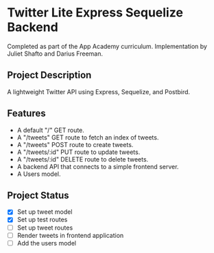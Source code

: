 # Twitter Lite Express Sequelize Backend
Completed as part of the App Academy curriculum. Implementation by Juliet Shafto and Darius Freeman.

## Project Description
A lightweight Twitter API using Express, Sequelize, and Postbird.

## Features
- A default "/" GET route.
- A "/tweets" GET route to fetch an index of tweets.
- A "/tweets" POST route to create tweets.
- A "/tweets/:id" PUT route to update tweets.
- A "/tweets/:id" DELETE route to delete tweets.
- A backend API that connects to a simple frontend server.
- A Users model.

## Project Status
- [x] Set up tweet model
- [x] Set up test routes
- [ ] Set up tweet routes
- [ ] Render tweets in frontend application
- [ ] Add the users model
